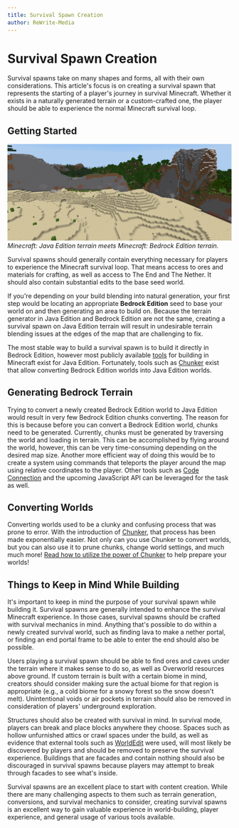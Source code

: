 ```yaml
---
title: Survival Spawn Creation
author: ReWrite-Media
---
```

# Survival Spawn Creation

Survival spawns take on many shapes and forms, all with their own considerations. This article's focus is on creating a survival spawn that represents the starting of a player's journey in survival Minecraft. Whether it exists in a naturally generated terrain or a custom-crafted one, the player should be able to experience the normal Minecraft survival loop.

## Getting Started

![Displaced terrain when mixing generation from different editions](Media/SurvivalSpawnCreation/javatobedrockterrain.png)
*Minecraft: Java Edition terrain meets Minecraft: Bedrock Edition terrain.*

Survival spawns should generally contain everything necessary for players to experience the Minecraft survival loop. That means access to ores and materials for crafting, as well as access to The End and The Nether. It should also contain substantial edits to the base seed world.

If you're depending on your build blending into natural generation, your first step would be locating an appropriate **Bedrock Edition** seed to base your world on and then generating an area to build on. Because the terrain generator in Java Edition and Bedrock Edition are not the same, creating a survival spawn on Java Edition terrain will result in undesirable terrain blending issues at the edges of the map that are challenging to fix.

The most stable way to build a survival spawn is to build it directly in Bedrock Edition, however most publicly available [tools](CommonlyUsedTools.md) for building in Minecraft exist for Java Edition. Fortunately, tools such as [Chunker](https://chunker.app) exist that allow converting Bedrock Edition worlds into Java Edition worlds.

## Generating Bedrock Terrain

Trying to convert a newly created Bedrock Edition world to Java Edition would result in very few Bedrock Edition chunks converting. The reason for this is because before you can convert a Bedrock Edition world, chunks need to be generated. Currently, chunks must be generated by traversing the world and loading in terrain. This can be accomplished by flying around the world, however, this can be very time-consuming depending on the desired map size. Another more efficient way of doing this would be to create a system using commands that teleports the player around the map using relative coordinates to the player. Other tools such as [Code Connection](https://minecraft.fandom.com/wiki/Code_Connection) and the upcoming JavaScript API can be leveraged for the task as well.

## Converting Worlds

Converting worlds used to be a clunky and confusing process that was prone to error. With the introduction of [Chunker](https://chunker.app), that process has been made exponentially easier. Not only can you use Chunker to convert worlds, but you can also use it to prune chunks, change world settings, and much much more! [Read how to utilize the power of Chunker](ChunkerOverview.md) to help prepare your worlds!

## Things to Keep in Mind While Building

It's important to keep in mind the purpose of your survival spawn while building it. Survival spawns are generally intended to enhance the survival Minecraft experience. In those cases, survival spawns should be crafted with survival mechanics in mind. Anything that's possible to do within a newly created survival world, such as finding lava to make a nether portal, or finding an end portal frame to be able to enter the end should also be possible.

Users playing a survival spawn should be able to find ores and caves under the terrain where it makes sense to do so, as well as Overworld resources above ground. If custom terrain is built with a certain biome in mind, creators should consider making sure the actual biome for that region is appropriate (e.g., a cold biome for a snowy forest so the snow doesn't melt). Unintentional voids or air pockets in terrain should also be removed in consideration of players' underground exploration.

Structures should also be created with survival in mind. In survival mode, players can break and place blocks anywhere they choose. Spaces such as hollow unfurnished attics or crawl spaces under the build, as well as evidence that external tools such as [WorldEdit](https://www.spigotmc.org/resources/fast-async-worldedit-voxelsniper.13932/) were used, will most likely be discovered by players and should be removed to preserve the survival experience. Buildings that are facades and contain nothing should also be discouraged in survival spawns because players may attempt to break through facades to see what's inside.

Survival spawns are an excellent place to start with content creation. While there are many challenging aspects to them such as terrain generation, conversions, and survival mechanics to consider, creating survival spawns is an excellent way to gain valuable experience in world-building, player experience, and general usage of various tools available.